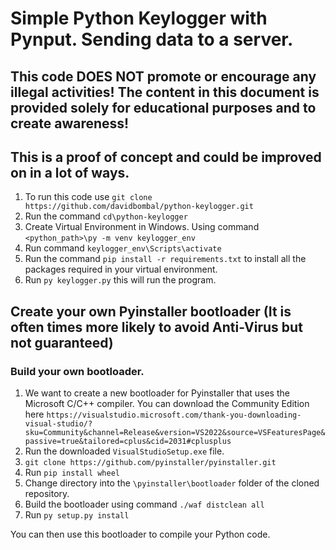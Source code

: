 # Simple Python Keylogger with Pynput. Sending data to a server.
## This code DOES NOT promote or encourage any illegal activities! The content in this document is provided solely for educational purposes and to create awareness!

## This is a proof of concept and could be improved on in a lot of ways.

1. To run this code use `git clone https://github.com/davidbombal/python-keylogger.git`
2. Run the command `cd\python-keylogger`
3. Create Virtual Environment in Windows. Using command `<python_path>\py -m venv keylogger_env`
4. Run command `keylogger_env\Scripts\activate`
5. Run the command `pip install -r requirements.txt` to install all the packages required in your virtual environment.
6. Run `py keylogger.py` this will run the program.

## Create your own Pyinstaller bootloader (It is often times more likely to avoid Anti-Virus but not guaranteed)
### Build your own bootloader.

1. We want to create a new bootloader for Pyinstaller that uses the Microsoft C/C++ compiler. You can download the Community Edition
here `https://visualstudio.microsoft.com/thank-you-downloading-visual-studio/?sku=Community&channel=Release&version=VS2022&source=VSFeaturesPage&passive=true&tailored=cplus&cid=2031#cplusplus`
2. Run the downloaded `VisualStudioSetup.exe` file.
3. `git clone https://github.com/pyinstaller/pyinstaller.git`
4. Run `pip install wheel`
5. Change directory into the `\pyinstaller\bootloader` folder of the cloned repository.
6. Build the bootloader using command `./waf distclean all`
7. Run `py setup.py install`

You can then use this bootloader to compile your Python code.
